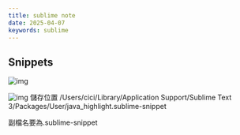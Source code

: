 ```yaml
---
title: sublime note
date: 2025-04-07
keywords: sublime
---
```

## Snippets
![img]({{site.imgurl}}/other/sublime_snippet1.png)

![img]({{site.imgurl}}/other/sublime_snippet2.png)
儲存位置
/Users/cici/Library/Application Support/Sublime Text 3/Packages/User/java_highlight.sublime-snippet

副檔名要為.sublime-snippet

